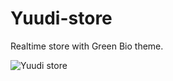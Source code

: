 # Yuudi-store
Realtime store with Green Bio theme.

![Yuudi store](http://g.recordit.co/l2sxEC1ieK.gif)
